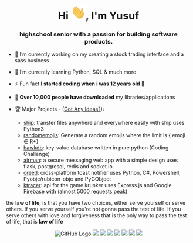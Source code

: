 
<div id="hi--im-yusuf">
</div>


<h1 align="center">Hi <img src="https://raw.githubusercontent.com/ABSphreak/ABSphreak/master/gifs/Hi.gif" width="40px" />, I'm Yusuf</h1>
<h3 align="center">highschool senior with a passion for building software products.</h3>


- 🔭 I’m currently working on my creating a stock trading interface and a sass business

- 🌱 I’m currently learning Python, SQL & much more

- ⚡ Fun fact **I started coding when i was 12 years old 👶**

- 🌟 **Over 10,000 people have downloaded** my libraries/applications

- 🏆 Major Projects - ([Got Any Ideas?](https://github.com/yusuf8ahmed/yusuf8ahmed/issues)):
  - [ship](https://github.com/yusuf8ahmed/Ship): transfer files anywhere and everywhere easily with ship uses Python3
  - [randomemojis](https://github.com/yusuf8ahmed/RandomEmojis): Generate a random emojis where the limit is { emoji ∈ R+}
  - [hawkdb](https://github.com/yusuf8ahmed/HawkDB): key-value database written in pure python (Coding Challenge)
  - [airman](https://github.com/yusuf8ahmed/Airman): a secure messaging web app with a simple design uses flask, postgresql, redis and socket.io 
  - [creed](https://github.com/yusuf8ahmed/Creed): cross-platform toast notifier uses Python, C#, Powershell, Pyobjc/rubicon-objc and PyGObject
  - [ktracer](https://github.com/yusuf8ahmed/ktracer): api for the game krunker uses Express.js and Google Firebase with (almost 5000 requests peak)
    
the **law of life**, is that you have two choices, either serve yourself or serve others. If you serve yourself you're not gonna pass the test of life. If you serve others with love and forgiveness that is the only way to pass the test of life, that is **law of life**  

<div align="center">
  <img src="https://github.com/raghavk16/raghavk16/blob/master/octo.gif" alt="GitHub Logo" width="30" height="30"/>  
  <img src='https://github.com/RaghavK16/RaghavK16/blob/master/images/python2.png' height='30'/> 
  <img src='https://github.com/RaghavK16/RaghavK16/blob/master/images/js.svg' width='30'/>   
  <img src='https://github.com/RaghavK16/RaghavK16/blob/master/images/css.svg' width='30'/> 
  <img src='https://github.com/RaghavK16/RaghavK16/blob/master/images/bootstrap.svg' width='33'/> 
  <img src='https://github.com/RaghavK16/RaghavK16/blob/master/images/flask.png' width='30'/> 
  <img src='https://github.com/RaghavK16/RaghavK16/blob/master/images/c-original.svg' width='30'/> 
  <img src='https://github.com/RaghavK16/RaghavK16/blob/master/images/cpp.svg' width='30'/>
</div>

<br>

<!-- Hidden
I am the stone that the builder refused. I am the visual, the inspiration <br>
That made lady sing the blues. I'm the spark that makes your idea bright <br>
The same spark that lights the dark. So that you can know your left from your right <br>
-->

<!--
**yusuf8ahmed/yusuf8ahmed** is a ✨ _special_ ✨ repository because its `README.md` (this file) appears on your GitHub profile.

Here are some ideas to get you started:

- 🔭 I’m currently working on ...
- 🌱 I’m currently learning ...
- 👯 I’m looking to collaborate on ...
- 🤔 I’m looking for help with ...
- 💬 Ask me about ...
- 📫 How to reach me: ...
- 😄 Pronouns: ...
- ⚡ Fun fact: ...
-->
